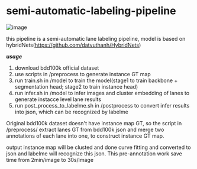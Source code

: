 # semi-automatic-labeling-pipeline
![image](https://github.com/redolence2/semi-automatic-labeling-pipeline/assets/140776078/8e754c45-40fa-49db-bd7b-75eeb7a64336)

this pipeline is a semi-automatic lane labeling pipeline, model is based on hybridNets(https://github.com/datvuthanh/HybridNets)

*******************usage*******************
1. download bdd100k official dataset
2. use scripts in /preprocess to generate instance GT map
3. run train.sh in /model to train the model(stage1 to train backbone + segmentation head; stage2 to train instance head)
4. run infer.sh in /model to infer images and cluster embedding of lanes to generate instacce level lane results
5. run post_process_to_labelme.sh in /postprocess to convert infer results into json, which can be recognized by labelme


Original bdd100k dataset doesn't have instance map GT, so the script in /preprocess/ extract lanes GT from bdd100k json and merge two annotations of each lane into one, to construct instance GT map.

output instance map will be clusted and done curve fitting and converted to json and labelme will recognize this json.
This pre-annotation work save time from 2min/image to 30s/image
